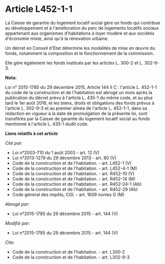 # Article L452-1-1

La Caisse de garantie du logement locatif social gère un fonds qui contribue au développement et à l'amélioration du parc de
logements locatifs sociaux appartenant aux organismes d'habitations à loyer modéré et aux sociétés d'économie mixte, ainsi
qu'à la rénovation urbaine. 

Un décret en Conseil d'Etat détermine les modalités de mise en œuvre du fonds, notamment la composition et le fonctionnement
de la commission. 

Elle gère également les fonds institués par les articles L. 300-2 et L. 302-9-3.

**Nota:**

Loi n° 2015-1785 du 29 décembre 2015, Article 144 II C : l'article L. 452-1-1 du code de la construction et de l'habitation
est abrogé un mois après la publication du décret prévu à l'article L. 435-1 du même code, et au plus tard le 1er août 2016,
et les biens, droits et obligations des fonds prévus à l'article L. 302-9-3 et au premier alinéa de l'article L. 452-1-1,
dans sa rédaction en vigueur à la date de promulgation de la présente loi, sont transférés par la Caisse de garantie du
logement locatif social au fonds mentionné à l'article L. 435-1 dudit code.

**Liens relatifs à cet article**

_Cité par_:

  - Loi n°2003-710 du 1 août 2003 - art. 12 (V)
  - Loi n°2013-1279 du 29 décembre 2013 - art. 80 (V)
  - Code de la construction et de l'habitation. - art. L452-1 (V)
  - Code de la construction et de l'habitation. - art. L452-4-1 (M)
  - Code de la construction et de l'habitation. - art. R452-10 (V)
  - Code de la construction et de l'habitation. - art. R452-14 (M)
  - Code de la construction et de l'habitation. - art. R452-24-1 (Ab)
  - Code de la construction et de l'habitation. - art. R452-29 (Ab)
  - Code général des impôts, CGI. - art. 1609 nonies G (M)

_Abrogé par_:

  - Loi n°2015-1785 du 29 décembre 2015 - art. 144 (V)

_Modifié par_:

  - Loi n°2015-1785 du 29 décembre 2015 - art. 144 (V)

_Cite_:

  - Code de la construction et de l'habitation. - art. L300-2
  - Code de la construction et de l'habitation. - art. L302-9-3
